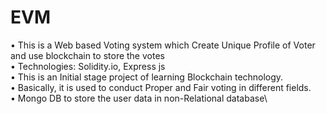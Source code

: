 # EVM
•	This is a Web based Voting system which Create Unique Profile of Voter and use blockchain to store the votes\
•	Technologies: Solidity.io, Express js\
•	This is an Initial stage project of learning Blockchain technology.\
•	Basically, it is used to conduct Proper and Fair voting in different fields.\
•	Mongo DB to store the user data in non-Relational database\
